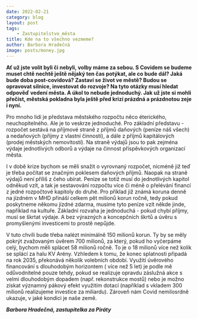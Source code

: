 ```yaml
---
date: 2022-02-21
category: blog
layout: post
tags:
    - Zastupitelstvo_města
title: Kde na to všechno vezmeme?
author: Barbora Hradečná
image: posts/money.jpg
---
```

**Ať už jste volit byli či nebyli, volby máme za sebou. S Covidem se budeme muset chtě nechtě ještě nějaký ten čas potýkat, ale co bude dál? Jaká bude doba post-covidová? Zastaví se život ve městě? Budou se opravovat silnice, investovat do rozvoje? Na tyto otázky musí hledat odpověď vedení města. A úkol to nebude jednoduchý. Jak už jste si mohli přečíst, městská pokladna byla ještě před krizí prázdná a prázdnotou zeje i nyní.**

Pro mnoho lidí je představa městského rozpočtu něco éterického, neuchopitelného. Ale je to veskrze jednoduché. Pro základní představu - rozpočet sestává na příjmové straně z příjmů daňových (peníze náš všech) a nedaňových (příjmy z vlastní činnosti), a dále z příjmů kapitálových (prodej městských nemovitostí). Na straně výdajů jsou to pak zejména výdaje jednotlivých odborů a výdaje na činnost příspěvkových organizací města.

I v době krize bychom se měli snažit o vyrovnaný rozpočet, nicméně již teď je třeba počítat se značným poklesem daňových příjmů. Naopak na straně výdajů není příliš z čeho ubírat. Peníze se totiž musí do jednotlivých kapitol odněkud vzít, a tak je sestavování rozpočtu více či méně o přelévání financí z jedné rozpočtové kapitoly do druhé. Pro příklad již známá koruna denně na jízdném v MHD přináší celkem pět milionů korun ročně, tedy pokud poskytneme někomu jízdné zdarma, musíme tyto peníze vzít někde jinde, například na kultuře. Základní rozvaha je jednoduchá - pokud chybí příjmy, musí se škrtat výdaje. A bez výrazných a koncepčních škrtů a úvěru s promyšlenými investicemi to prostě nepůjde.

V tuto chvíli bude třeba nalézt minimálně 150 milionů korun. Ty by se měly pokrýt zvažovaným úvěrem 700 milionů, za který, pokud ho vyčerpáme celý, bychom měli splácet 58 milionů ročně. To je o 18 milionů více než kolik se splácí za halu KV Arény. Vzhledem k tomu, že konec splatnosti připadá na rok 2035, překonává několik volebních období. Využití úvěrového financování s dlouhodobým horizontem ( více než 5 let) je podle mě odůvodnitelné pouze tehdy, pokud se realizuje opravdu záslužná akce s velmi dlouhodobým dopadem (např. rekonstrukce mostů) nebo je možno získat významný pákový efekt využitím dotací (například s vkladem 300 milionů realizujeme investice za miliardu). Zároveň nám Covid nemilosrdně ukazuje, v jaké kondici je naše země.

***Barbora Hradečná, zastupitelka za Piráty***
